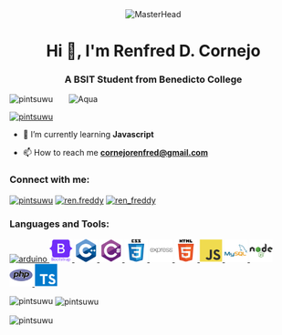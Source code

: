 <div align="center">
  <img src="https://media2.giphy.com/media/v1.Y2lkPTc5MGI3NjExaGJxcW5iMHl2Nms3dmU0c3d3MTFlNG1iaTRlbWMwbG05dG00MHZvbyZlcD12MV9pbnRlcm5hbF9naWZfYnlfaWQmY3Q9Zw/lrDAgsYq0eomhwoESZ/giphy.gif" alt="MasterHead" />
</div>
<h1 align="center">Hi 👋, I'm Renfred D. Cornejo</h1>
<h3 align="center">A BSIT Student from Benedicto College</h3>
<img align="right" alt="Aqua" width="400" src="https://media3.giphy.com/media/v1.Y2lkPTc5MGI3NjExaHVvM2N1dWNtdmJjdGp5YTFiZjlydnpqd2dzaXN4NG9sNnZvYjY5bCZlcD12MV9pbnRlcm5hbF9naWZfYnlfaWQmY3Q9Zw/GDNpO42UgnRuw/giphy.gif">

<p align="left"> <img src="https://komarev.com/ghpvc/?username=pintsuwu&label=Profile%20views&color=0e75b6&style=flat" alt="pintsuwu" /> </p>

<p align="left"> <a href="https://twitter.com/pintsuwu" target="blank"><img src="https://img.shields.io/twitter/follow/pintsuwu?logo=twitter&style=for-the-badge" alt="pintsuwu" /></a> </p>

- 🌱 I’m currently learning **Javascript**

- 📫 How to reach me **cornejorenfred@gmail.com**

<h3 align="left">Connect with me:</h3>
<p align="left">
<a href="https://twitter.com/pintsuwu" target="blank"><img align="center" src="https://raw.githubusercontent.com/rahuldkjain/github-profile-readme-generator/master/src/images/icons/Social/twitter.svg" alt="pintsuwu" height="30" width="40" /></a>
<a href="https://fb.com/ren.freddy" target="blank"><img align="center" src="https://raw.githubusercontent.com/rahuldkjain/github-profile-readme-generator/master/src/images/icons/Social/facebook.svg" alt="ren.freddy" height="30" width="40" /></a>
<a href="https://instagram.com/ren_freddy" target="blank"><img align="center" src="https://raw.githubusercontent.com/rahuldkjain/github-profile-readme-generator/master/src/images/icons/Social/instagram.svg" alt="ren_freddy" height="30" width="40" /></a>
</p>

<h3 align="left">Languages and Tools:</h3>
<p align="left"> <a href="https://www.arduino.cc/" target="_blank" rel="noreferrer"> <img src="https://cdn.worldvectorlogo.com/logos/arduino-1.svg" alt="arduino" width="40" height="40"/> </a> <a href="https://getbootstrap.com" target="_blank" rel="noreferrer"> <img src="https://raw.githubusercontent.com/devicons/devicon/master/icons/bootstrap/bootstrap-plain-wordmark.svg" alt="bootstrap" width="40" height="40"/> </a> <a href="https://www.w3schools.com/cpp/" target="_blank" rel="noreferrer"> <img src="https://raw.githubusercontent.com/devicons/devicon/master/icons/cplusplus/cplusplus-original.svg" alt="cplusplus" width="40" height="40"/> </a> <a href="https://www.w3schools.com/cs/" target="_blank" rel="noreferrer"> <img src="https://raw.githubusercontent.com/devicons/devicon/master/icons/csharp/csharp-original.svg" alt="csharp" width="40" height="40"/> </a> <a href="https://www.w3schools.com/css/" target="_blank" rel="noreferrer"> <img src="https://raw.githubusercontent.com/devicons/devicon/master/icons/css3/css3-original-wordmark.svg" alt="css3" width="40" height="40"/> </a> <a href="https://expressjs.com" target="_blank" rel="noreferrer"> <img src="https://raw.githubusercontent.com/devicons/devicon/master/icons/express/express-original-wordmark.svg" alt="express" width="40" height="40"/> </a> <a href="https://www.w3.org/html/" target="_blank" rel="noreferrer"> <img src="https://raw.githubusercontent.com/devicons/devicon/master/icons/html5/html5-original-wordmark.svg" alt="html5" width="40" height="40"/> </a> <a href="https://developer.mozilla.org/en-US/docs/Web/JavaScript" target="_blank" rel="noreferrer"> <img src="https://raw.githubusercontent.com/devicons/devicon/master/icons/javascript/javascript-original.svg" alt="javascript" width="40" height="40"/> </a> <a href="https://www.mysql.com/" target="_blank" rel="noreferrer"> <img src="https://raw.githubusercontent.com/devicons/devicon/master/icons/mysql/mysql-original-wordmark.svg" alt="mysql" width="40" height="40"/> </a> <a href="https://nodejs.org" target="_blank" rel="noreferrer"> <img src="https://raw.githubusercontent.com/devicons/devicon/master/icons/nodejs/nodejs-original-wordmark.svg" alt="nodejs" width="40" height="40"/> </a> <a href="https://www.php.net" target="_blank" rel="noreferrer"> <img src="https://raw.githubusercontent.com/devicons/devicon/master/icons/php/php-original.svg" alt="php" width="40" height="40"/> </a> <a href="https://www.typescriptlang.org/" target="_blank" rel="noreferrer"> <img src="https://raw.githubusercontent.com/devicons/devicon/master/icons/typescript/typescript-original.svg" alt="typescript" width="40" height="40"/> </a> </p>

<p><img align="left" src="https://github-readme-stats.vercel.app/api/top-langs?username=pintsuwu&show_icons=true&locale=en&layout=compact" alt="pintsuwu" /></p>

<p>&nbsp;<img align="center" src="https://github-readme-stats.vercel.app/api?username=pintsuwu&show_icons=true&locale=en" alt="pintsuwu" /></p>

<p><img align="center" src="https://github-readme-streak-stats.herokuapp.com/?user=pintsuwu&" alt="pintsuwu" /></p>
